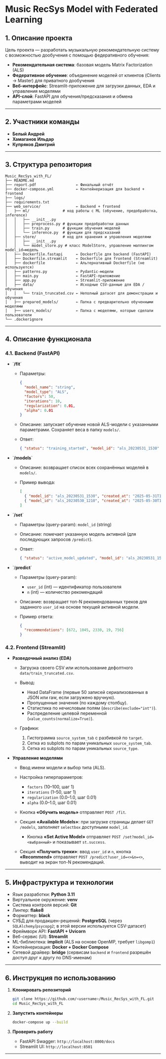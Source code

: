 # Music RecSys Model with Federated Learning

## 1. Описание проекта

Цель проекта ― разработать музыкальную рекомендательную систему с возможностью дообучения с помощью федеративного обучения:

* **Рекомендательная система**: базовая модель Matrix Factorization (ALS)
* **Федеративное обучение**: объединение моделей от клиентов (Clients → Master) для приватного дообучения
* **Веб-интерфейс**: Streamlit-приложение для загрузки данных, EDA и управления моделями
* **API-слой**: FastAPI для обучения/предсказания и обмена параметрами моделей

---

## 2. Участники команды

* **Белый Андрей**
* **Хамаганов Ильдар**
* **Купряков Дмитрий**

---

## 3. Структура репозитория

```text
Music_RecSys_with_FL/
├── README.md
├── report.pdf                  ← Финальный отчёт
├── docker-compose.yml          ← Контейнеризация для backend + frontend
├── logs/
├── requirements.txt
├── web_service/                ← Backend + frontend
│   ├── ml/               # код работы с ML (обучение, предобработка, inference)
│   │   ├── __init__.py
│   │   ├── preprocess.py # функции предобработки данных
│   │   ├── train.py      # функции обучения моделей
│   │   └── inference.py  # функции для предсказаний
│   ├── store/            # код для хранения и управления моделями
│   │   ├── __init__.py
│   │   └── model_store.py # класс ModelStore, управление маппингом model_id↔модель
│   ├── Dockerfile.fastapi      ← Dockerfile для backend (FastAPI)
│   ├── Dockerfile.streamlit    ← Dockerfile для frontend (Streamlit)
│   ├── dockerfile              ← Альтернативный Dockerfile (не используется)
│   ├── patterns.py             ← Pydantic-модели
│   ├── main.py                 ← FastAPI-приложение
│   ├── app.py                  ← Streamlit-приложение
│   ├── data/                   ← Исходные CSV-данные для EDA / обучения
│   │   └── train_truncated.csv ← Неполный датасет для демонстрации и обучения
│   ├── prepared_models/        ← Папка с предварительно обученными моделями
│   ├── users_models/           ← Папка с моделями, которые сделали пользователи
└── .dockerignore
```

---

## 4. Описание функционала

### 4.1. Backend (FastAPI)

* \`**/fit**\`

  * Параметры:

    ```json
    {
      "model_name": "string",
      "model_type": "ALS",
      "factors": 50,
      "iterations": 10,
      "regularization": 0.01,
      "alpha": 0.01
    }
    ```
  * Описание: запускает обучение новой ALS-модели с указанными параметрами. Сохраняет веса в папку `models/`.
  * Ответ:

    ```json
    { "status": "training_started", "model_id": "als_20230531_1530" }
    ```

* \`**/models**\`

  * Описание: возвращает список всех сохранённых моделей в `models/`.
  * Пример вывода:

    ```json
    [
      { "model_id": "als_20230531_1530", "created_at": "2025-05-31T15:30:00Z" },
      { "model_id": "als_20230530_1210", "created_at": "2025-05-30T12:10:00Z" }
    ]
    ```

* \`**/set**\`

  * Параметры (query-param): `model_id` (string)
  * Описание: помечает указанную модель активной (для последующих запросов `/predict`).
  * Ответ:

    ```json
    { "status": "active_model_updated", "model_id": "als_20230531_1530" }
    ```

* \`/**predict**\`

  * Параметры (query-param):

    * `user_id` (int) ― идентификатор пользователя
    * `n` (int) ― количество рекомендаций
  * Описание: возвращает топ-N рекомендованных треков для заданного `user_id` на основе текущей активной модели.
  * Пример ответа:

    ```json
    {
      "recommendations": [672, 1045, 2330, 19, 756]
    }
    ```

<!-- * **Федеративное обучение (Clients → Master)**

  * Клиенты (непоказано) обучают локальные копии моделей на собственных данных и отсылают градиенты/веса на endpoint `/federate` (опционально).
  * Master объединяет веса и пересчитывает глобальную модель.
  * В этой версии хранилище моделей локальное (папка `models/`), но легко адаптируется к облачным хранилищам. -->

### 4.2. Frontend (Streamlit)

* **Разведочный анализ (EDA)**

  * Загрузка своего CSV или использование дефолтного `data/train_truncated.csv`.
  * Вывод:

    * Head DataFrame (первые 50 записей сериализованных в JSON или raw, если загружено вручную).
    * Пропущенные значения (по каждому столбцу).
    * Статистика по нечисловым полям (`describe(exclude="int")`).
    * Распределение целевой переменной (`value_counts(normalize=True)`).
  * Графики:

    1. Гистограмма `source_system_tab` с разбивкой по `target`.
    2. Сетка из subplots по парам уникальных `source_system_tab`.
    3. Сетка из subplots по парам уникальных `source_type`.

* **Управление моделями**

  * Ввод имени модели и выбор типа (ALS).
  * Настройка гиперпараметров:

    * `factors` (10–100, шаг 1)
    * `iterations` (1–50, шаг 1)
    * `regularization` (0.0–1.0, шаг 0.01)
    * `alpha` (0.0–1.0, шаг 0.01)
  * Кнопка **«Обучить модель»** отправляет `POST /fit`.
  * Секция **«Available Models»**: при загрузке страницы делает `GET /models`, заполняет `selectbox` доступными `model_id`.

    * Кнопка **«Set Active Model»** отправляет `POST /set?model_id=<выбранный>` и показывает `st.success`.
  * Секция **«Получить треки»**: ввод `user_id` и `n`, кнопка **«Recommend»** отправляет `POST /predict?user_id=<>&n=<>`, выводит на экран топ-N рекомендаций.

---

## 5. Инфраструктура и технологии

* Язык разработки: **Python 3.11**
* Виртуальное окружение: **venv**
* Система контроля версий: **Git**
* Линтер: **flake8**
* Форматтер: **black**
* СУБД для продакшен-решений: **PostgreSQL** (через `SQLAlchemy`/`psycopg2`; в этой версии используется CSV-датасет)
* Фреймворк API: **FastAPI + Uvicorn**
* Веб-сервис (UI): **Streamlit**
* ML-библиотека: **implicit** (ALS на основе OpenMP, требует `libgomp1`)
* Контейнеризация: **Docker + Docker Compose**
* Сетевой драйвер: **bridge** (сервисам `backend` и `frontend` разрешён доступ друг к другу по DNS-именам)

---

<!-- ## 6. Установка и запуск -->
<!--
### 6.1. Предварительные требования

* **Git** (>= 2.23)
* **Docker** (>= 20.10)
* **Docker Compose** (v2)
* Интернет-соединение (для скачивания образов и Python-пакетов) -->

<!-- ### 6.1. Клонирование репозитория

```bash
git clone https://github.com/<username>/Music_RecSys_with_FL.git
cd Music_RecSys_with_FL
```

### 6.2. Сборка образов и запуск (Docker Compose)

```bash
docker-compose up --build
```
---

### 6.3. Запуск и проверка API

После старта:

1. **Документация Swagger**:
   Откройте в браузере → `http://localhost:8000/docs`
   Здесь вы увидите все эндпоинты (`/fit`, `/models`, `/set`, `/predict`)

2. **Тест «ping»** (проверка работоспособности сервера):

   ```bash
   curl http://localhost:8000/models
   ```

   Ожидаемый ответ:

   ```json
   []
   ```

---

### 6.4. Запуск и проверка Streamlit-приложения

После старта контейнеров зайдите в браузере по адресу → `http://localhost:8501`

* Должна появиться главная страница с заголовком **«Music Recommendation System»**
* Раздел **«Загрузить свой CSV»**:

  * При клике «Browse files» можно загрузить свой `.csv` в формате (с колонками `msno`, `source_type`, `source_system_tab`, `target`).
  * Если не загружать — подгрузится дефолтный `web_service/data/train_truncated.csv`.
* Раздел **«Разведочный анализ данных»**:

  * Появится сериализованный DataFrame (первая колонка JSON-строк).
  * Блок «Пример: как распарсить JSON обратно» покажет JSON-объект, затем Python-словарь и вновь созданный `TrainRecord`.
* Раздел **«Управление моделями»**:

  1. Укажите имя модели и выберите гиперпараметры.
  2. Нажмите **«Обучить модель»** → запрос уйдёт на бэкенд, вернётся JSON со статусом.
  3. Список **«Available Models»** подгружается из `GET /models`.
  4. Можно выбрать модель из `selectbox`, нажать **«Set Active Model»**, и получить подтверждение.
* Раздел **«Получить треки»**:

  1. Введите `user_id` и количество рекомендаций `n`.
  2. Нажмите **«Recommend»** → приложение отобразит массив рекомендаций, полученных из `POST /predict`.

---

--- -->

## 6. Инструкция по использованию

1. **Клонировать репозиторий**

   ```bash
   git clone https://github.com/<username>/Music_RecSys_with_FL.git
   cd Music_RecSys_with_FL
   ```
2. **Запустить контейнеры**

   ```bash
   docker-compose up --build
   ```
4. **Проверить работу**

   * FastAPI Swagger: `http://localhost:8000/docs`
   * Streamlit UI: `http://localhost:8501`

---
